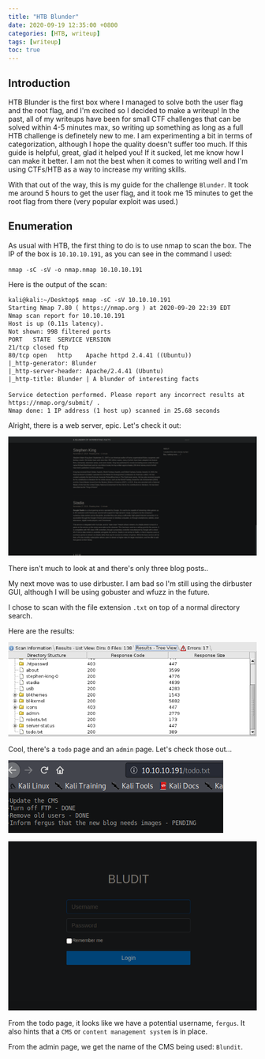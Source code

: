 ```yaml
---
title: "HTB Blunder"
date: 2020-09-19 12:35:00 +0800
categories: [HTB, writeup]
tags: [writeup]
toc: true
---
```


## Introduction

HTB Blunder is the first box where I managed to solve both the user flag and the root flag, and I'm excited so I decided to make a writeup! In the past, all of my writeups have been for small CTF challenges that can be solved within 4-5 minutes max, so writing up something as long as a full HTB challenge is definetely new to me. I am experimenting a bit in terms of categorization, although I hope the quality doesn't suffer too much. If this guide is helpful, great, glad it helped you! If it sucked, let me know how I can make it better. I am not the best when it comes to writing well and I'm using CTFs/HTB as a way to increase my writing skills.

With that out of the way, this is my guide for the challenge ``Blunder``. It took me around 5 hours to get the user flag, and it took me 15 minutes to get the root flag from there (very popular exploit was used.)

## Enumeration

As usual with HTB, the first thing to do is to use nmap to scan the box. The IP of the box is ``10.10.10.191``, as you can see in the command I used:

``nmap -sC -sV -o nmap.nmap 10.10.10.191``

Here is the output of the scan: 

```
kali@kali:~/Desktop$ nmap -sC -sV 10.10.10.191
Starting Nmap 7.80 ( https://nmap.org ) at 2020-09-20 22:39 EDT
Nmap scan report for 10.10.10.191
Host is up (0.11s latency).
Not shown: 998 filtered ports
PORT   STATE  SERVICE VERSION
21/tcp closed ftp
80/tcp open   http    Apache httpd 2.4.41 ((Ubuntu))
|_http-generator: Blunder
|_http-server-header: Apache/2.4.41 (Ubuntu)
|_http-title: Blunder | A blunder of interesting facts

Service detection performed. Please report any incorrect results at https://nmap.org/submit/ .
Nmap done: 1 IP address (1 host up) scanned in 25.68 seconds
```

Alright, there is a web server, epic. Let's check it out:

![website](/assets/htb-blunder/website.PNG)

There isn't much to look at and there's only three blog posts..

My next move was to use dirbuster. I am bad so I'm still using the dirbuster GUI, although I will be using gobuster and wfuzz in the future.

I chose to scan with the file extension ``.txt`` on top of a normal directory search.

Here are the results:

![dirb](/assets/htb-blunder/dirb_results.PNG)

Cool, there's a ``todo`` page and an ``admin`` page. Let's check those out...

![todo](/assets/htb-blunder/todo.PNG)

![login](/assets/htb-blunder/login.PNG)

From the todo page, it looks like we have a potential username, ``fergus``. It also hints that a ``CMS`` or ``content management system`` is in place.

From the admin page, we get the name of the CMS being used: ``Blundit``.









